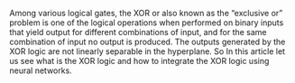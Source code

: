 Among various logical gates, the XOR or also known as the “exclusive or” problem is one of the logical operations when performed on binary inputs that yield output for different combinations of input, and for the same combination of input no output is produced. The outputs generated by the XOR logic are not linearly separable in the hyperplane. So  In this article let us see what is the XOR logic and how to integrate the XOR logic using neural networks.

